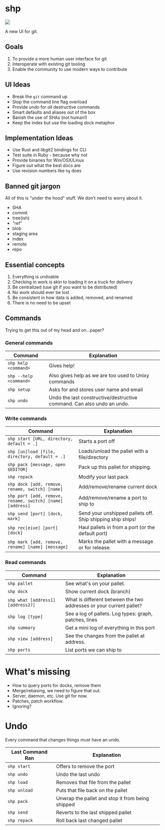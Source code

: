 # shp

![](http://pirates.missiledine.com/images/ships/shipsection.jpg)

A new UI for git. 

## Goals

1. To provide a more human user interface for git
2. Interoperate with existing git tooling
3. Enable the community to use modern ways to contribute

## UI Ideas

* Break the `git` command up
* Stop the command line flag overload
* Provide undo for *all* destructive commands
* Smart defaults and aliases out of the box
* Banish the use of SHAs (not human!)
* Keep the index but use the loading dock metaphor

## Implementation Ideas

* Use Rust and libgit2 bindings for CLI
* Test suite in Ruby - because why not
* Provide binaries for Win/OSX/Linux
* Figure out what the best docs are
* Use revision numbers like `hg` does

## Banned git jargon

All of this is "under the hood" stuff. We don't need to worry about it.

* SHA
* commit
* tree(ish)
* "ref"
* blob
* staging area
* index
* remote
* repo

## Essential concepts

1. Everything is undoable
2. Checking in work is akin to loading it on a truck for delivery
3. Be centralized (use git if you want to be distributed)
4. No work should ever be lost
5. Be consistent in how data is added, removed, and renamed
6. There is no need to be upset

## Commands

Trying to get this out of my head and on...paper?

### General commands

| Command | Explanation |
| ------- | ----------- |
| `shp help <command>` | Gives help! |
| `shp --help <command>` | Also gives help as we are too used to Unixy commands |
| `shp setup` | Asks for and stores user name and email |
| `shp undo` | Undo the last constructive/destructive command. Can also undo an undo. |

### Write commands

| Command | Explanation |
| ------- | ----------- |
| `shp start [URL, directory, default = .]` | Starts a port off |
| `shp [un]load [file, directory, default = .]` | Loads/unload the pallet with a file/directory |
| `shp pack [message, open $EDITOR]` | Pack up this pallet for shipping. |
| `shp repack` | Modify your last pack |
| `shp dock [add, remove, rename, switch] [name]` | Add/remove/rename current dock |
| `shp port [add, remove, rename, switch] [name] [address]` | Add/remove/rename a port to ship to |
| `shp send [port] [dock, mark]` | Send your unshipped pallets off. Ship shipping ship ships! |
| `shp rec[eive] [port] [dock]` | Haul pallets in from a port (or the default port) |
| `shp mark [add, remove, rename] [name] [message]` | Marks the pallet with a message or for release. |

### Read commands

| Command | Explanation |
| ------- | ----------- |
| `shp pallet` | See what's on your pallet. |
| `shp dock` | Show current dock (branch) |
| `shp what [address1] [address2?]` | What is different between the two addresses or your current pallet? |
| `shp log [type]` | See a log of pallets. Log types: graph, patches, lines |
| `shp summary` | Get a mini log of everything in this port |
| `shp view [address]` | See the changes from the pallet at address. |
| `shp ports` | List ports we can ship to |

# What's missing

* How to query ports for docks, remove them
* Merge/rebasing, we need to figure that out.
* Server, daemon, etc. Use git for now.
* Patches, patch workflow.
* Ignoring?

# Undo

Every command that changes things must have an undo.

| Last Command Ran | Explanation |
| ---------------- | ----------- |
| `shp start` | Offers to remove the port |
| `shp undo` | Undo the last undo |
| `shp load` | Removes that file from the pallet |
| `shp unload` | Puts that file back on the pallet |
| `shp pack` | Unwrap the pallet and stop it from being shipped |
| `shp send` | Reverts to the last shipped pallet |
| `shp repack` | Roll back last changed pallet |
